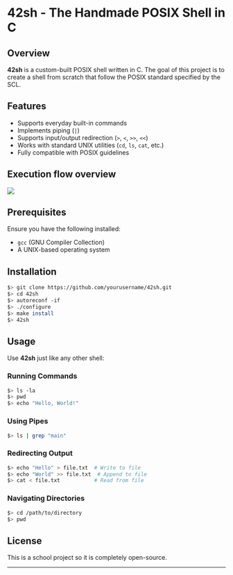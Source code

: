 # 42sh - The Handmade POSIX Shell in C

## Overview
**42sh** is a custom-built POSIX shell written in C. The goal of this project is to create a shell from scratch that follow the POSIX standard specified by the SCL.

## Features
- Supports everyday built-in commands
- Implements piping (`|`)
- Supports input/output redirection (`>`, `<`, `>>`, `<<`)
- Works with standard UNIX utilities (`cd`, `ls`, `cat`, etc.)
- Fully compatible with POSIX guidelines

## Execution flow overview
![](https://github.com/Input-Fr/42sh/blob/main/ExecutionFlow42sh.png?raw=true)

## Prerequisites
Ensure you have the following installed:
- `gcc` (GNU Compiler Collection)
- A UNIX-based operating system

## Installation
```sh
$> git clone https://github.com/yourusername/42sh.git
$> cd 42sh
$> autoreconf -if
$> ./configure
$> make install
$> 42sh
```

## Usage
Use **42sh** just like any other shell:

### Running Commands
```sh
$> ls -la
$> pwd
$> echo "Hello, World!"
```

### Using Pipes
```sh
$> ls | grep "main"
```

### Redirecting Output
```sh
$> echo "Hello" > file.txt  # Write to file
$> echo "World" >> file.txt  # Append to file
$> cat < file.txt           # Read from file
```

### Navigating Directories
```sh
$> cd /path/to/directory
$> pwd
```

## License
This is a school project so it is completely open-source.

---


